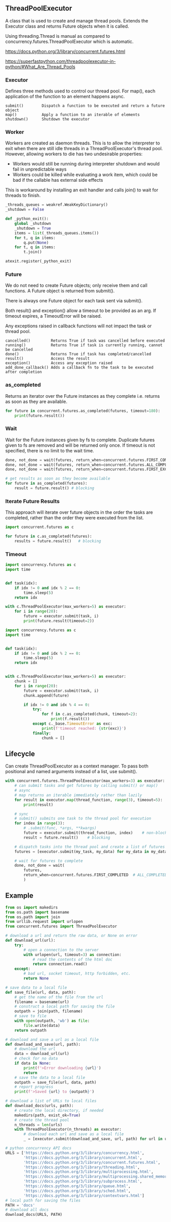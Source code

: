## ThreadPoolExecutor

A class that is used to create and manage thread pools. Extends the Executor class and returns Future objects when it is called.

Using threading.Thread is manual as compared to concurrency.futures.ThreadPoolExecutor which is automatic.

https://docs.python.org/3/library/concurrent.futures.html

https://superfastpython.com/threadpoolexecutor-in-python/#What_Are_Thread_Pools

### Executor

Defines three methods used to control our thread pool. For map(), each application of the function to an element happens async.

```
submit()        Dispatch a function to be executed and return a future object
map()           Apply a function to an iterable of elements
shutdown()      Shutdown the executor
```

### Worker

Workers are created as daemon threads. This is to allow the interpreter to exit when there are still idle threads in a ThreadPoolExecutor's thread pool. However, allowing workers to die has two undesirable properties:

- Workers would still be running during interpreter shutdown and would fail in unpredictable ways
- Workers could be killed while evaluating a work item, which could be bad if the callable has external side effects

This is workaround by installing an exit handler and calls join() to wait for threads to finish.

```py
_threads_queues = weakref.WeakKeyDictionary()
_shutdown = False

def _python_exit():
    global _shutdown
    _shutdown = True
    items = list(_threads_queues.items())
    for t, q in items:
        q.put(None)
    for t, q in items:
        t.join()

atexit.register(_python_exit)
```

### Future

We do not need to create Future objects; only receive them and call functions. A Future object is returned from submit().

There is always one Future object for each task sent via submit().

Both result() and exception() allow a timeout to be provided as an arg. If timeout expires, a TimeoutError will be raised.

Any exceptions raised in callback functions will not impact the task or thread pool.

```
cancelled()         Returns True if task was cancelled before executed
running()           Returns True if task is currently running, cannot be cancelled
done()              Returns True if task has completed/cancelled
result()            Access the result
exception()         Access any exception raised
add_done_callback() Adds a callback fn to the task to be executed after completion
```

### as_completed

Returns an iterator over the Future instances as they complete i.e. returns as soon as they are available.

```py
for future in concurrent.futures.as_completed(futures, timeout=180):
    print(future.result())
```

### Wait

Wait for the Future instances given by fs to complete. Duplicate futures given to fs are removed and will be returned only once. If timeout is not specified, there is no limit to the wait time.

```py
done, not_done = wait(futures, return_when=concurrent.futures.FIRST_COMPLETED)
done, not_done = wait(futures, return_when=concurrent.futures.ALL_COMPLETED)
done, not_done = wait(futures, return_when=concurrent.futures.FIRST_EXCEPTION)

# get results as soon as they become available
for future in as_completed(futures):
    result = future.result() # blocking
```

### Iterate Future Results

This approach will iterate over future objects in the order the tasks are completed, rather than the order they were executed from the list.

```py
import concurrent.futures as c

for future in c.as_completed(futures):
    results = future.result()   # blocking
```

### Timeout

```py
import concurrency.futures as c
import time


def task(idx):
    if idx != 0 and idx % 2 == 0:
        time.sleep(5)
    return idx

with c.ThreadPoolExecutor(max_workers=5) as executor:
    for i in range(20):
        future = executor.submit(task, i)
        print(future.result(timeout=2))
```

```py
import concurrency.futures as c
import time


def task(idx):
    if idx != 0 and idx % 2 == 0:
        time.sleep(5)
    return idx


with c.ThreadPoolExecutor(max_workers=5) as executor:
    chunk = []
    for i in range(20):
        future = executor.submit(task, i)
        chunk.append(future)

        if idx != 0 and idx % 4 == 0:
            try:
                for f in c.as_completed(chunk, timeout=2):
                    print(f.result())
            except c._base.TimeoutError as exc:
                print(f'timeout reached: {str(exc)}')
            finally:
                chunk = []
```

## Lifecycle

Can create ThreadPoolExecutor as a context manager. To pass both positional and named arguments instead of a list, use submit().

```py
with concurrent.futures.ThreadPoolExecutor(max_workers=3) as executor:
    # can submit tasks and get futures by calling submit() or map()
    # async
    # map returns an iterable immediately rather than lazily
    for result in executor.map(thread_function, range(3), timeout=5):
        print(result)

    # sync
    # submit() submits one task to the thread pool for execution
    for index in range(3):
        # .submit(func, *args, **kwargs)
        future = executor.submit(thread_function, index)    # non-blocking
        result = future.result()    # blocking

    # dispatch tasks into the thread pool and create a list of futures
    futures = [executor.submit(my_task, my_data) for my_data in my_datalist]

    # wait for futures to complete
    done, not_done = wait(
        futures,
        return_when=concurrent.futures.FIRST_COMPLETED  # ALL_COMPLETED
        )
```

## Example

```py
from os import makedirs
from os.path import basename
from os.path import join
from urllib.request import urlopen
from concurrent.futures import ThreadPoolExecutor

# download a url and return the raw data, or None on error
def download_url(url):
    try:
        # open a connection to the server
        with urlopen(url, timeout=3) as connection:
            # read the contents of the html doc
            return connection.read()
    except:
        # bad url, socket timeout, http forbidden, etc.
        return None

# save data to a local file
def save_file(url, data, path):
    # get the name of the file from the url
    filename = basename(url)
    # construct a local path for saving the file
    outpath = join(path, filename)
    # save to file
    with open(outpath, 'wb') as file:
        file.write(data)
    return outpath

# download and save a url as a local file
def download_and_save(url, path):
    # download the url
    data = download_url(url)
    # check for no data
    if data is None:
        print(f'>Error downloading {url}')
        return
    # save the data to a local file
    outpath = save_file(url, data, path)
    # report progress
    print(f'>Saved {url} to {outpath}')

# download a list of URLs to local files
def download_docs(urls, path):
    # create the local directory, if needed
    makedirs(path, exist_ok=True)
    # create the thread pool
    n_threads = len(urls)
    with ThreadPoolExecutor(n_threads) as executor:
        # download each url and save as a local file
        _ = [executor.submit(download_and_save, url, path) for url in urls]

# python concurrency API docs
URLS = ['https://docs.python.org/3/library/concurrency.html',
        'https://docs.python.org/3/library/concurrent.html',
        'https://docs.python.org/3/library/concurrent.futures.html',
        'https://docs.python.org/3/library/threading.html',
        'https://docs.python.org/3/library/multiprocessing.html',
        'https://docs.python.org/3/library/multiprocessing.shared_memory.html',
        'https://docs.python.org/3/library/subprocess.html',
        'https://docs.python.org/3/library/queue.html',
        'https://docs.python.org/3/library/sched.html',
        'https://docs.python.org/3/library/contextvars.html']
# local path for saving the files
PATH = 'docs'
# download all docs
download_docs(URLS, PATH)
```
